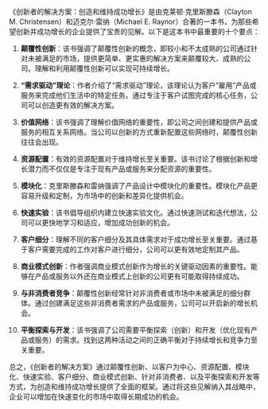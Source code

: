 《创新者的解决方案：创造和维持成功增长》是由克莱顿·克里斯滕森（Clayton M. Christensen）和迈克尔·雷纳（Michael E. Raynor）合著的一本书，为那些希望创新并成功增长的企业提供了宝贵的见解。以下是这本书中最重要的十个要点：

1. **颠覆性创新**：该书强调了颠覆性创新的概念，即较小和不太成熟的公司通过针对未被满足的市场，提供更简单、更实惠的解决方案来颠覆较大、成熟的公司。理解和利用颠覆性创新可以实现可持续增长。

2. **“需求驱动”理论**：作者介绍了“需求驱动”理论，该理论认为客户“雇用”产品或服务来完成他们生活中的特定任务。通过专注于客户试图完成的核心任务，公司可以创造更有效的解决方案。

3. **价值网络**：该书强调了理解价值网络的重要性，即公司之间创建和提供产品或服务的相互关系网络。当公司以创新的方式重新配置这些网络时，颠覆性创新往往会出现。

4. **资源配置**：有效的资源配置对于维持增长至关重要。该书讨论了根据创新和增长潜力而不仅仅是专注于现有产品或服务来分配资源的重要性。

5. **模块化**：克里斯滕森和雷纳强调了产品设计中模块化的重要性。模块化产品更容易升级和定制，为市场中的创新和差异化提供机会。

6. **快速实验**：该书倡导组织内建立快速实验文化。通过快速测试和迭代想法，公司可以更快地学习和适应，增加成功创新的机会。

7. **客户细分**：理解不同的客户细分及其具体需求对于成功增长至关重要。通过基于客户需要完成的工作对客户进行细分，公司可以更有效地定制其产品。

8. **商业模式创新**：作者强调商业模式创新作为增长的关键驱动因素的重要性。能够在产品或服务以外还在商业模式上创新的公司更有可能取得持续成功。

9. **与非消费者竞争**：颠覆性创新经常针对非消费者或市场中未被满足的细分群体。通过创建满足这些非消费者需求的产品或服务，公司可以开启新的增长机会。

10. **平衡探索与开发**：该书强调了公司需要平衡探索（创新）和开发（优化现有产品或服务）的需求。找到这两种活动之间的正确平衡对于持续增长和竞争力至关重要。

总之，《创新者的解决方案》通过颠覆性创新、以客户为中心、资源配置、模块化、快速实验、客户细分、商业模式创新、针对非消费者、以及平衡探索和开发等方式，为创造和维持成功增长提供了全面的框架。通过将这些见解纳入其战略中，企业可以增加在快速变化的市场中取得长期成功的机会。